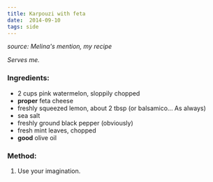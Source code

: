 ```yaml
---
title: Karpouzi with feta
date:  2014-09-10
tags: side
---
```


*source: Melina's mention, my recipe*

*Serves me.*

### Ingredients:

-   2 cups pink watermelon, sloppily chopped
-   **proper** feta cheese
-   freshly squeezed lemon, about 2 tbsp (or balsamico... As always)
-   sea salt
-   freshly ground black pepper (obviously)
-   fresh mint leaves, chopped
-   **good** olive oil

### Method:

1.  Use your imagination.

